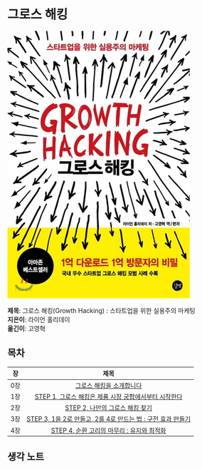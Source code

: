 # 그로스 해킹

![book](./images/book.jpg)  
  
**제목**: 그로스 해킹(Growth Hacking) : 스타트업을 위한 실용주의 마케팅  
**지은이**: 라이언 홀리데이  
**옮긴이**: 고영혁

## 목차

|장   | 제목                |
|:---:|:-------------------:|
|0장  | [그로스 해킹을 소개합니다](https://github.com/data-say/reading-book-sy/blob/main/%EA%B7%B8%EB%A1%9C%EC%8A%A4%ED%95%B4%ED%82%B9/0%EC%9E%A5.md)  | 
|1장  | [STEP 1, 그로스 해킹은 제품 시장 궁합에서부터 시작한다]()  | 
|2장  | [STEP 2,  나만의 그로스 해킹 찾기]()  | 
|3장  | [STEP 3,  1을 2로 만들고, 2를 4로 만드는 법 : 구전 효과 만들기]() |
|4장  | [STEP 4, 순환 고리의 마무리 : 유지와 최적화]()  |

## 생각 노트  


